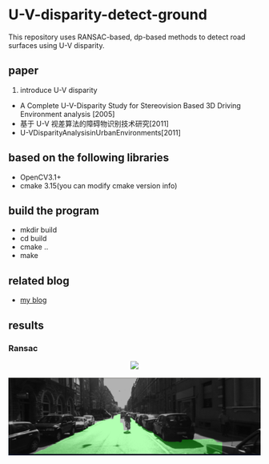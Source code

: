 # U-V-disparity-detect-ground
This repository uses RANSAC-based, dp-based methods to detect road surfaces using U-V disparity.
## paper
1. introduce U-V disparity
* A Complete U-V-Disparity Study for Stereovision Based 3D Driving Environment analysis [2005] 
* 基于 U-V 视差算法的障碍物识别技术研究[2011]
* U-VDisparityAnalysisinUrbanEnvironments[2011]
## based on the following libraries
* OpenCV3.1+
* cmake 3.15(you can modify cmake version info)
## build the program
* mkdir build 
* cd build
* cmake ..
* make
## related blog
* [my blog](https://blog.csdn.net/He3he3he/article/details/105542815)
## results
### Ransac
  <p align="center">
  <img src="result/detect_ground.gif"/>
  </p>
  
  <p align="center">
  <img src="result/mask.png"/>
  </p>
